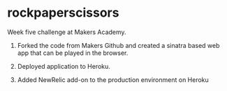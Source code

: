 rockpaperscissors
=================
Week five challenge at Makers Academy.

1. Forked the code from Makers Github and created a sinatra based web app that can be played in the browser.

2. Deployed application to Heroku.

3. Added NewRelic add-on to the production environment on Heroku
